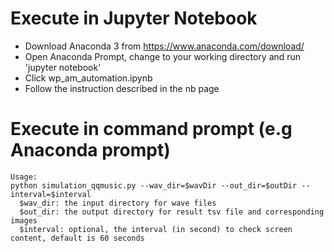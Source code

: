 # Execute in Jupyter Notebook
* Download Anaconda 3 from https://www.anaconda.com/download/
* Open Anaconda Prompt, change to your working directory and run 'jupyter notebook' 
* Click wp_am_automation.ipynb
* Follow the instruction described in the nb page

# Execute in command prompt (e.g Anaconda prompt)
```
Usage:
python simulation_qqmusic.py --wav_dir=$wavDir --out_dir=$outDir --interval=$interval
  $wav_dir: the input directory for wave files
  $out_dir: the output directory for result tsv file and corresponding images
  $interval: optional, the interval (in second) to check screen content, default is 60 seconds
```